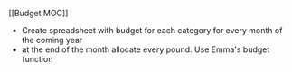 [[Budget MOC]]
- Create spreadsheet with budget for each category for every month of the coming year
- at the end of the month allocate every pound. Use Emma's budget function